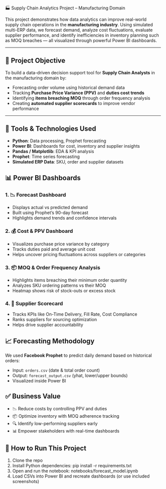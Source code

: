 🏭 Supply Chain Analytics Project – Manufacturing Domain

This project demonstrates how data analytics can improve real-world supply chain operations in the **manufacturing industry**. Using simulated multi-ERP data, we forecast demand, analyze cost fluctuations, evaluate supplier performance, and identify inefficiencies in inventory planning such as MOQ breaches — all visualized through powerful Power BI dashboards.

---

## 📌 Project Objective

To build a data-driven decision support tool for **Supply Chain Analysts** in the manufacturing domain by:

- Forecasting order volume using historical demand data  
- Tracking **Purchase Price Variance (PPV)** and **duties cost trends**  
- Identifying **items breaching MOQ** through order frequency analysis  
- Creating **automated supplier scorecards** to improve vendor performance  

---

## 🧰 Tools & Technologies Used

- **Python**: Data processing, Prophet forecasting  
- **Power BI**: Dashboards for cost, inventory and supplier insights  
- **Pandas / Matplotlib**: EDA & KPI analysis  
- **Prophet**: Time series forecasting  
- **Simulated ERP Data**: SKU, order and supplier datasets

## 📊 Power BI Dashboards

### 1. 📉 Forecast Dashboard
- Displays actual vs predicted demand  
- Built using Prophet’s 90-day forecast  
- Highlights demand trends and confidence intervals  

### 2. 💰 Cost & PPV Dashboard
- Visualizes purchase price variance by category  
- Tracks duties paid and average unit cost  
- Helps uncover pricing fluctuations across suppliers or categories  

### 3. 📦 MOQ & Order Frequency Analysis
- Highlights items breaching their minimum order quantity  
- Analyzes SKU ordering patterns vs their MOQ  
- Heatmap shows risk of stock-outs or excess stock  

### 4. 🤝 Supplier Scorecard
- Tracks KPIs like On-Time Delivery, Fill Rate, Cost Compliance  
- Ranks suppliers for sourcing optimization  
- Helps drive supplier accountability


## 📈 Forecasting Methodology

We used **Facebook Prophet** to predict daily demand based on historical orders:

- Input: `orders.csv` (date & total order count)
- Output: `forecast_output.csv` (yhat, lower/upper bounds)
- Visualized inside Power BI


## ✅ Business Value

- 📉 Reduce costs by controlling PPV and duties
- 📦 Optimize inventory with MOQ adherence tracking
- 🔍 Identify low-performing suppliers early
- 📊 Empower stakeholders with real-time dashboards

## 🚀 How to Run This Project

1. Clone the repo
2. Install Python dependencies: pip install -r requirements.txt
3. Open and run the notebook: notebooks/forecast_model.ipynb
4. Load CSVs into Power BI and recreate dashboards (or use included screenshots)
